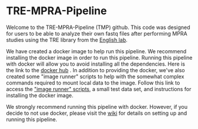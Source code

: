 # TRE-MPRA-Pipeline

Welcome to the TRE-MPRA-Pipeline (TMP) github. This code was designed for users to be able to analyze their own fastq files after performing MPRA studies using the TRE library from the [English lab](https://www.english.biochem.utah.edu/).

We have created a docker image to help run this pipeline. We recommend installing the docker image in order to run this pipeline. Running this pipeline with docker will allow you to avoid installing all the dependencies. Here is the link to the [docker hub](https://hub.docker.com/r/samhimes92/tmp) . In addition to providing the docker, we've also created some "image runner" scripts to help with the somewhat complex commands required to mount local data to the image. Follow this link to access the ["image runner" scripts](https://github.com/JGEnglishLab/TRE-MPRA-pipeline-docker), a small test data set, and instructions for installing the docker image.

We strongly recommend running this pipeline with docker. However, if you decide to not use docker, please visit the [wiki](https://github.com/JGEnglishLab/TMP/wiki) for details on setting up and running this pipeline.
